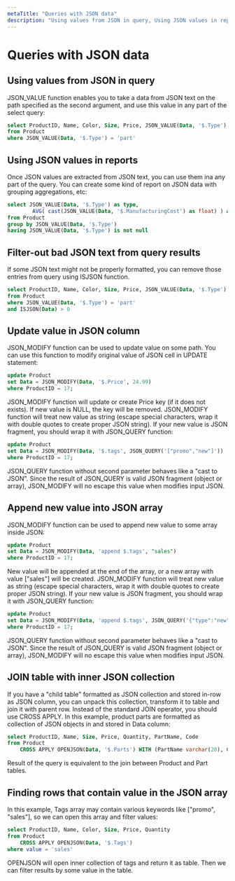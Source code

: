 ```yaml
---
metaTitle: "Queries with JSON data"
description: "Using values from JSON in query, Using JSON values in reports, Filter-out bad JSON text from query results, Update value in JSON column, Append new value into JSON array, JOIN table with inner JSON collection, Finding rows that contain value in the JSON array"
---
```


# Queries with JSON data



## Using values from JSON in query


JSON_VALUE function enables you to take a data from JSON text on the path specified as the second argument, and use this value in any part of the select query:

```sql
select ProductID, Name, Color, Size, Price, JSON_VALUE(Data, '$.Type') as Type
from Product
where JSON_VALUE(Data, '$.Type') = 'part'

```



## Using JSON values in reports


Once JSON values are extracted from JSON text, you can use them ina any part of the query. You can create some kind of report on JSON data with grouping aggregations, etc:

```sql
select JSON_VALUE(Data, '$.Type') as type,
        AVG( cast(JSON_VALUE(Data, '$.ManufacturingCost') as float) ) as cost
from Product
group by JSON_VALUE(Data, '$.Type') 
having JSON_VALUE(Data, '$.Type') is not null

```



## Filter-out bad JSON text from query results


If some JSON text might not be properly formatted, you can remove those entries from query using ISJSON function.

```sql
select ProductID, Name, Color, Size, Price, JSON_VALUE(Data, '$.Type') as Type
from Product
where JSON_VALUE(Data, '$.Type') = 'part'
and ISJSON(Data) > 0

```



## Update value in JSON column


JSON_MODIFY function can be used to update value on some path. You can use this function to modify original value of JSON cell in UPDATE statement:

```sql
update Product
set Data = JSON_MODIFY(Data, '$.Price', 24.99)
where ProductID = 17;

```

JSON_MODIFY function will update or create Price key (if it does not exists). If new value is NULL, the key will be removed.
JSON_MODIFY function will treat new value as string (escape special characters, wrap it with double quotes to create proper JSON string). If your new value is JSON fragment, you should wrap it with JSON_QUERY function:

```sql
update Product
set Data = JSON_MODIFY(Data, '$.tags', JSON_QUERY('["promo","new"]'))
where ProductID = 17;

```

JSON_QUERY function without second parameter behaves like a "cast to JSON". Since the result of JSON_QUERY is valid JSON fragment (object or array), JSON_MODIFY will no escape this value when modifies input JSON.



## Append new value into JSON array


JSON_MODIFY function can be used to append new value to some array inside JSON:

```sql
update Product
set Data = JSON_MODIFY(Data, 'append $.tags', "sales")
where ProductID = 17;

```

New value will be appended at the end of the array, or a new array with value ["sales"] will be created.
JSON_MODIFY function will treat new value as string (escape special characters, wrap it with double quotes to create proper JSON string). If your new value is JSON fragment, you should wrap it with JSON_QUERY function:

```sql
update Product
set Data = JSON_MODIFY(Data, 'append $.tags', JSON_QUERY('{"type":"new"}'))
where ProductID = 17;

```

JSON_QUERY function without second parameter behaves like a "cast to JSON". Since the result of JSON_QUERY is valid JSON fragment (object or array), JSON_MODIFY will no escape this value when modifies input JSON.



## JOIN table with inner JSON collection


If you have a "child table" formatted as JSON collection and stored in-row as JSON column, you can unpack this collection, transform it to table and join it with parent row. Instead of the standard JOIN operator, you should use CROSS APPLY.
In this example, product parts are formatted as collection of JSON objects in and stored in Data column:

```sql
select ProductID, Name, Size, Price, Quantity, PartName, Code
from Product
    CROSS APPLY OPENJSON(Data, '$.Parts') WITH (PartName varchar(20), Code varchar(5))

```

Result of the query is equivalent to the join between Product and Part tables.



## Finding rows that contain value in the JSON array


In this example, Tags array may contain various keywords like ["promo", "sales"], so we can open this array and filter values:

```sql
select ProductID, Name, Color, Size, Price, Quantity
from Product
    CROSS APPLY OPENJSON(Data, '$.Tags') 
where value = 'sales'

```

OPENJSON will open inner collection of tags and return it as table. Then we can filter results by some value in the table.

